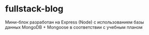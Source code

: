 # fullstack-blog
Мини-блок разработан на Express (Node) с использованием базы данных MongoDB + Mongoose в соответствии с учебным планом
